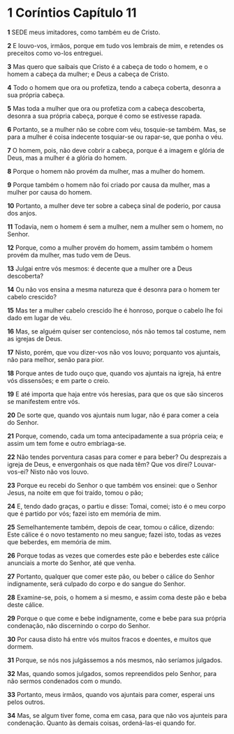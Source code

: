 # 1 Coríntios Capítulo 11

**1** 	SEDE meus imitadores, como também eu de Cristo.

**2** 	E louvo-vos, irmãos, porque em tudo vos lembrais de mim, e retendes os preceitos como vo-los entreguei.

**3** 	Mas quero que saibais que Cristo é a cabeça de todo o homem, e o homem a cabeça da mulher; e Deus a cabeça de Cristo.

**4** 	Todo o homem que ora ou profetiza, tendo a cabeça coberta, desonra a sua própria cabeça.

**5** 	Mas toda a mulher que ora ou profetiza com a cabeça descoberta, desonra a sua própria cabeça, porque é como se estivesse rapada.

**6** 	Portanto, se a mulher não se cobre com véu, tosquie-se também. Mas, se para a mulher é coisa indecente tosquiar-se ou rapar-se, que ponha o véu.

**7** 	O homem, pois, não deve cobrir a cabeça, porque é a imagem e glória de Deus, mas a mulher é a glória do homem.

**8** 	Porque o homem não provém da mulher, mas a mulher do homem.

**9** 	Porque também o homem não foi criado por causa da mulher, mas a mulher por causa do homem.

**10** 	Portanto, a mulher deve ter sobre a cabeça sinal de poderio, por causa dos anjos.

**11** 	Todavia, nem o homem é sem a mulher, nem a mulher sem o homem, no Senhor.

**12** 	Porque, como a mulher provém do homem, assim também o homem provém da mulher, mas tudo vem de Deus.

**13** 	Julgai entre vós mesmos: é decente que a mulher ore a Deus descoberta?

**14** 	Ou não vos ensina a mesma natureza que é desonra para o homem ter cabelo crescido?

**15** 	Mas ter a mulher cabelo crescido lhe é honroso, porque o cabelo lhe foi dado em lugar de véu.

**16** 	Mas, se alguém quiser ser contencioso, nós não temos tal costume, nem as igrejas de Deus.

**17** 	Nisto, porém, que vou dizer-vos não vos louvo; porquanto vos ajuntais, não para melhor, senão para pior.

**18** 	Porque antes de tudo ouço que, quando vos ajuntais na igreja, há entre vós dissensões; e em parte o creio.

**19** 	E até importa que haja entre vós heresias, para que os que são sinceros se manifestem entre vós.

**20** 	De sorte que, quando vos ajuntais num lugar, não é para comer a ceia do Senhor.

**21** 	Porque, comendo, cada um toma antecipadamente a sua própria ceia; e assim um tem fome e outro embriaga-se.

**22** 	Não tendes porventura casas para comer e para beber? Ou desprezais a igreja de Deus, e envergonhais os que nada têm? Que vos direi? Louvar-vos-ei? Nisto não vos louvo.

**23** 	Porque eu recebi do Senhor o que também vos ensinei: que o Senhor Jesus, na noite em que foi traído, tomou o pão;

**24** 	E, tendo dado graças, o partiu e disse: Tomai, comei; isto é o meu corpo que é partido por vós; fazei isto em memória de mim.

**25** 	Semelhantemente também, depois de cear, tomou o cálice, dizendo: Este cálice é o novo testamento no meu sangue; fazei isto, todas as vezes que beberdes, em memória de mim.

**26** 	Porque todas as vezes que comerdes este pão e beberdes este cálice anunciais a morte do Senhor, até que venha.

**27** 	Portanto, qualquer que comer este pão, ou beber o cálice do Senhor indignamente, será culpado do corpo e do sangue do Senhor.

**28** 	Examine-se, pois, o homem a si mesmo, e assim coma deste pão e beba deste cálice.

**29** 	Porque o que come e bebe indignamente, come e bebe para sua própria condenação, não discernindo o corpo do Senhor.

**30** 	Por causa disto há entre vós muitos fracos e doentes, e muitos que dormem.

**31** 	Porque, se nós nos julgássemos a nós mesmos, não seríamos julgados.

**32** 	Mas, quando somos julgados, somos repreendidos pelo Senhor, para não sermos condenados com o mundo.

**33** 	Portanto, meus irmãos, quando vos ajuntais para comer, esperai uns pelos outros.

**34** 	Mas, se algum tiver fome, coma em casa, para que não vos ajunteis para condenação. Quanto às demais coisas, ordená-las-ei quando for.

